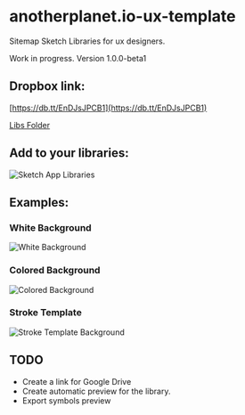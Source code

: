# anotherplanet.io-ux-template

Sitemap Sketch Libraries for ux designers.

Work in progress. Version 1.0.0-beta1

## Dropbox link:

[https://db.tt/EnDJsJPCB1](https://db.tt/EnDJsJPCB1)

[Libs Folder](https://www.dropbox.com/sh/wxtkm4dfyl5dmwa/AAADfPXxCWib8pJdLwdigeuZa?dl=0)

## Add to your libraries:

![Sketch App Libraries](./assets/libraries-sketchapp.png)

## Examples:

### White Background

![White Background](./assets/ux-white-background.png)

### Colored Background

![Colored Background](./assets/ux-fill-color-background.png)

### Stroke Template

![Stroke Template Background](./assets/ux-stroke-color-background.png)

## TODO

- Create a link for Google Drive
- Create automatic preview for the library.
- Export symbols preview
